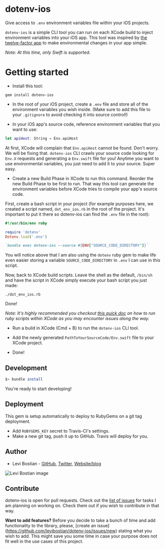 # dotenv-ios

Give access to `.env` environment variables file within your iOS projects. 

`dotenv-ios` is a simple CLI tool you can run on each XCode build to inject environment variables into your iOS app. This tool was inspired by [the twelve-factor app](https://12factor.net/config) to make environmental changes in your app simple. 

*Note: At this time, only Swift is supported.*

# Getting started

* Install this tool:

```
gem install dotenv-ios
```

* In the root of your iOS project, create a `.env` file and store all of the environment variables you wish inside. (Make sure to add this file to your `.gitignore` to avoid checking it into source control!)

* In your iOS app's source code, reference environment variables that you want to use:

```swift
let apiHost: String = Env.apiHost
```

At first, XCode will complain that `Env.apiHost` cannot be found. Don't worry. We will be fixing that. `dotenv-ios` CLI crawls your source code looking for `Env.X` requests and generating a `Env.swift` file for you! Anytime you want to use environmental variables, you just need to add it to your source. Super easy. 

* Create a new Build Phase in XCode to run this command. Reorder the new Build Phase to be first to run. That way this tool can generate the environment variables before XCode tries to compile your app's source code. 

First, create a bash script in your project (for example purposes here, we created a script named, `dot_env_ios.rb` in the root of the project. It's important to put it there so dotenv-ios can find the `.env` file in the root):

```ruby
#!/usr/bin/env ruby   

require 'dotenv'
Dotenv.load('.env')

`bundle exec dotenv-ios --source #{ENV["SOURCE_CODE_DIRECTORY"]}`
```

You will notice above that I am also using the `dotenv` ruby gem to make life even easier storing a variable `SOURCE_CODE_DIRECTORY` in `.env` I can use in this script. 

Now, back to XCode build scripts. Leave the shell as the default, `/bin/sh` and have the script in XCode simply execute your bash script you just made:

```
./dot_env_ios.rb
```

Done! 

*Note: It's highly recommended you checkout [this quick doc](https://gist.github.com/levibostian/aac45628ff00f677888824d651cc7724) on how to run ruby scripts within XCode as you may encounter issues along the way.*

* Run a build in XCode (Cmd + B) to run the `dotenv-ios` CLI tool. 

* Add the newly generated `PathToYourSourceCode/Env.swift` file to your XCode project. 

* Done! 

## Development 

```bash
$> bundle install
```

You're ready to start developing! 

## Deployment 

This gem is setup automatically to deploy to RubyGems on a git tag deployment. 

* Add `RUBYGEMS_KEY` secret to Travis-CI's settings. 
* Make a new git tag, push it up to GitHub. Travis will deploy for you. 

## Author

* Levi Bostian - [GitHub](https://github.com/levibostian), [Twitter](https://twitter.com/levibostian), [Website/blog](http://levibostian.com)

![Levi Bostian image](https://gravatar.com/avatar/22355580305146b21508c74ff6b44bc5?s=250)

## Contribute

dotenv-ios is open for pull requests. Check out the [list of issues](https://github.com/levibostian/dotenv-ios/issues) for tasks I am planning on working on. Check them out if you wish to contribute in that way.

**Want to add features?** Before you decide to take a bunch of time and add functionality to the library, please, [create an issue]
(https://github.com/levibostian/dotenv-ios/issues/new) stating what you wish to add. This might save you some time in case your purpose does not fit well in the use cases of this project.
